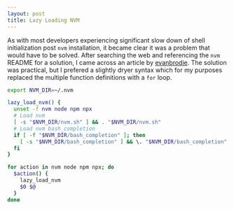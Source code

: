 ```yaml
---
layout: post
title: Lazy Loading NVM
---
```


As with most developers experiencing significant slow down of shell
initialization post <code>nvm</code> installation, it became clear it
was a problem that would have to be solved. After searching the
web and referencing the <code>nvm</code> README for a solution, I came across an article
by [evanbrodie][00]. The solution was practical, but I
prefered a slightly dryer syntax which for my purposes replaced the multiple
function definitions with a <code>for</code> loop. 

```bash
export NVM_DIR=~/.nvm

lazy_load_nvm() {
  unset -f nvm node npm npx
  # Load nvm
  [ -s "$NVM_DIR/nvm.sh" ] && . "$NVM_DIR/nvm.sh"
  # Load nvm bash_completion
  if [ -f "$NVM_DIR/bash_completion" ]; then
    [ -s "$NVM_DIR/bash_completion" ] && \. "$NVM_DIR/bash_completion"
  fi
}

for action in nvm node npm npx; do
  $action() {
    lazy_load_nvm
    $0 $@
  }
done
```

[//]: # (Link / Title)
[00]: https://til-engineering.nulogy.com/Slow-Terminal-Startup-Tip-Lazy-Load-NVM/ "Nulogy Engineering TIL, A microblog for web development"